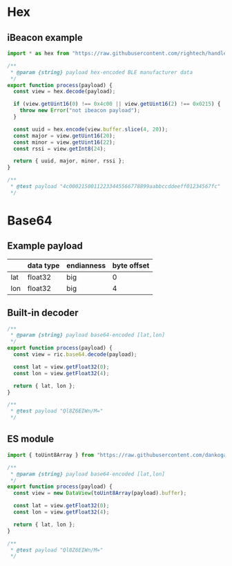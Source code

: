 

# Hex

## iBeacon example

```js
import * as hex from "https://raw.githubusercontent.com/rightech/handler-libs/1.0.6/enc/hex.js";

/**
 * @param {string} payload hex-encoded BLE manufacturer data
 */
export function process(payload) {
  const view = hex.decode(payload);

  if (view.getUint16(0) !== 0x4c00 || view.getUint16(2) !== 0x0215) {
    throw new Error("not ibeacon payload");
  }

  const uuid = hex.encode(view.buffer.slice(4, 20));
  const major = view.getUint16(20);
  const minor = view.getUint16(22);
  const rssi = view.getInt8(24);

  return { uuid, major, minor, rssi };
}

/**
 * @test payload "4c00021500112233445566778899aabbccddeeff01234567fc"
 */
```

# Base64

## Example payload

|         | data type  | endianness | byte offset |
|---------|------------|------------|-------------|
| lat     | float32    | big        | 0           |
| lon     | float32    | big        | 4           |


## Built-in decoder

```js
/**
 * @param {string} payload base64-encoded [lat,lon]
 */
export function process(payload) {
  const view = ric.base64.decode(payload);

  const lat = view.getFloat32(0);
  const lon = view.getFloat32(4);

  return { lat, lon };
}

/**
 * @test payload "Ql8Z6EIWn/M="
 */
```

## ES module

```js
import { toUint8Array } from "https://raw.githubusercontent.com/dankogai/js-base64/3.7.2/base64.mjs";

/**
 * @param {string} payload base64-encoded [lat,lon]
 */
export function process(payload) {
  const view = new DataView(toUint8Array(payload).buffer);

  const lat = view.getFloat32(0);
  const lon = view.getFloat32(4);

  return { lat, lon };
}

/**
 * @test payload "Ql8Z6EIWn/M="
 */
```

